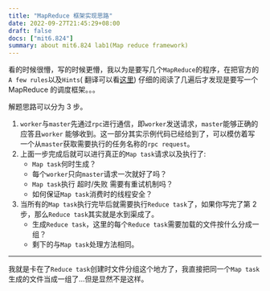 ```yaml
---
title: "MapReduce 框架实现思路"
date: 2022-09-27T21:45:29+08:00
draft: false
docs: ["mit6.824"]
summary: about mit6.824 lab1(Map reduce framework)
---
```


看的时候很懵，写的时候更懵，我以为是要写几个`MapReduce`的程序，在把官方的`A few rules`以及`Hints`(
翻译可以看[这里](https://www.nowcoder.com/discuss/962675)) 仔细的阅读了几遍后才发现是要写一个
MapReduce 的调度框架。。。

解题思路可以分为 3 步。

1. `worker`与`master`先通过`rpc`进行通信，即`worker`发送请求，`master`能够正确的应答且`worker`
   能够收到。这一部分其实示例代码已经给到了，可以模仿着写一个从`master`获取需要执行的任务名称的`rpc request`。
2. 上面一步完成后就可以进行真正的`Map task`请求以及执行了:
    - `Map task`何时生成？
    - 每个`worker`只向`master`请求一次就好了吗？
    - `Map task`执行 超时/失败 需要有重试机制吗？
    - 如何保证`Map task`消费时的线程安全？
3. 当所有的`Map task`执行完毕后就需要执行`Reduce task`了，如果你写完了第 2 步，那么`Reduce task`其实就是水到渠成了。
    - 生成`Reduce task`，这里的每个`Reduce task`需要加载的文件按什么分成一组？
    - 剩下的与`Map task`处理方法相同。

---

我就是卡在了`Reduce task`创建时文件分组这个地方了，我直接把同一个`Map task`生成的文件当成一组了...但是显然不是这样。